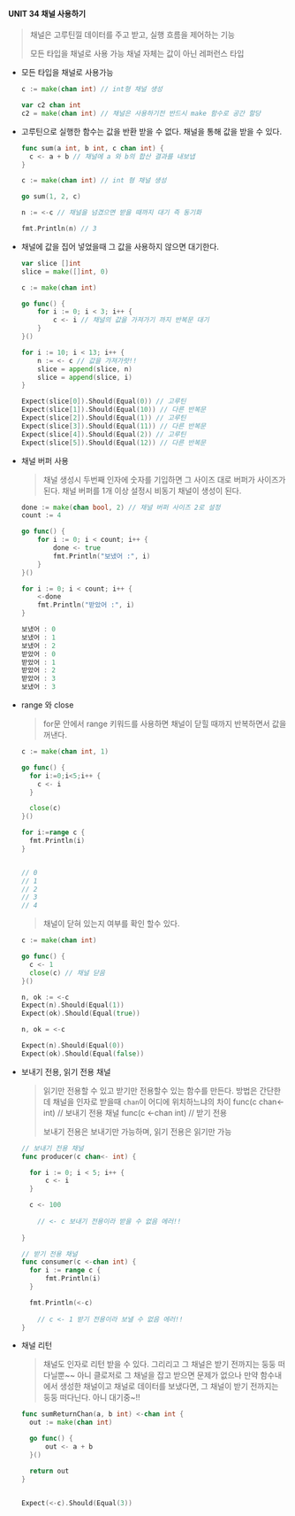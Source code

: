 #### UNIT 34 채널 사용하기

> 채널은 고루틴낄 데이터를 주고 받고,  실행 흐름을 제어하는 기능
>
> 모든 타입을 채널로 사용 가능
> 채널 자체는 값이 아닌 레퍼런스 타입



- 모든 타입을 채널로 사용가능

  ```go
  c := make(chan int) // int형 채널 생성
  
  var c2 chan int
  c2 = make(chan int) // 채널은 사용하기전 반드시 make 함수로 공간 할당
  ```



- 고루틴으로 실행한 함수는 값을 반환 받을 수 없다.
  채널을 통해 값을 받을 수 있다.

  ```go
  func sum(a int, b int, c chan int) {
  	c <- a + b // 채널에 a 와 b의 합산 결과를 내보냅
  }
  
  c := make(chan int) // int 형 채널 생성
  
  go sum(1, 2, c)
  
  n := <-c // 채널을 넘겼으면 받을 때까지 대기 즉 동기화
  
  fmt.Println(n) // 3
  ```



- 채널에 값을 집어 넣었을때 그 값을 사용하지 않으면 대기한다.

  ```go
  var slice []int
  slice = make([]int, 0)
  
  c := make(chan int)
  
  go func() {
      for i := 0; i < 3; i++ {
          c <- i // 채널의 값을 가져가기 까지 반복문 대기
      }
  }()
  
  for i := 10; i < 13; i++ {
      n := <- c // 값을 가져가랏!!
      slice = append(slice, n)
      slice = append(slice, i)
  }
  
  Expect(slice[0]).Should(Equal(0)) // 고루틴
  Expect(slice[1]).Should(Equal(10)) // 다른 반복문 
  Expect(slice[2]).Should(Equal(1)) // 고루틴
  Expect(slice[3]).Should(Equal(11)) // 다른 반복문
  Expect(slice[4]).Should(Equal(2)) // 고루틴
  Expect(slice[5]).Should(Equal(12)) // 다른 반복문
  ```

- 채널 버퍼 사용

  > 채널 생성시 두번째 인자에 숫자를 기입하면 그 사이즈 대로 버퍼가 사이즈가 된다.
  > 채널 버퍼를 1개 이상 설정시 비동기 채널이 생성이 된다. 

  

  ```go
  done := make(chan bool, 2) // 채널 버퍼 사이즈 2로 설정
  count := 4
  
  go func() {
      for i := 0; i < count; i++ {
          done <- true
          fmt.Println("보냈어 :", i)
      }
  }()
  
  for i := 0; i < count; i++ {
      <-done
      fmt.Println("받았어 :", i)
  }
  
  보냈어 : 0
  보냈어 : 1
  보냈어 : 2
  받았어 : 0
  받았어 : 1
  받았어 : 2
  받았어 : 3
  보냈어 : 3
  ```




- range 와 close

  > for문 안에서 range  키워드를 사용하면 채널이 닫힐 때까지 반복하면서 값을 꺼낸다.

  ```go
  c := make(chan int, 1)
  
  go func() {
    for i:=0;i<5;i++ {
      c <- i
  	}
  
    close(c)
  }()
  
  for i:=range c {
    fmt.Println(i)
  }
  
  
  // 0
  // 1
  // 2
  // 3
  // 4
  
  ```

  

  > 채널이 닫혀 있는지 여부를 확인 할수 있다.

  ```go
  c := make(chan int)
  
  go func() {
    c <- 1
    close(c) // 채널 닫음
  }()
  
  n, ok := <-c
  Expect(n).Should(Equal(1))
  Expect(ok).Should(Equal(true))
  
  n, ok = <-c
  
  Expect(n).Should(Equal(0))
  Expect(ok).Should(Equal(false))
  ```
  


- 보내기 전용, 읽기 전용 채널

  > 읽기만 전용할 수 있고 받기만 전용할수 있는 함수를 만든다.
  > 방법은 간단한데 채널을 인자로 받을때 `chan`이 어디에 위치하느냐의 차이
  > func(c chan<- int) //  보내기 전용 채널
  > func(c <-chan int) // 받기 전용
  >
  > 보내기 전용은 보내기만 가능하며, 읽기 전용은 읽기만 가능

  ```go
  // 보내기 전용 채널
  func producer(c chan<- int) {
  
  	for i := 0; i < 5; i++ {
  		c <- i
  	}
  
  	c <- 100
      
      // <- c 보내기 전용이라 받을 수 없음 에러!!
      
  }
  
  // 받기 전용 채널
  func consumer(c <-chan int) {
  	for i := range c {
  		fmt.Println(i)
  	}
  
  	fmt.Println(<-c)
      
      // c <- 1 받기 전용이라 보낼 수 없음 에러!!
  }
  
  ```



- 채널 리턴

  > 채널도 인자로 리턴 받을 수 있다.
  > 그리리고 그 채널은 받기 전까지는 둥둥 떠다닐뿐~~ 아니 클로저로 그 채널을 잡고 받으면 문제가 없으나
  > 만약 함수내에서 생성한 채널이고 채널로 데이터를 보냈다면, 그 채널이 받기 전까지는 둥둥 떠다닌다.
  > 아니 대기중~!!

  ```go
  func sumReturnChan(a, b int) <-chan int {
  	out := make(chan int)
  
  	go func() {
  		out <- a + b
  	}()
  
  	return out
  }
  
  
  Expect(<-c).Should(Equal(3))
  ```

  